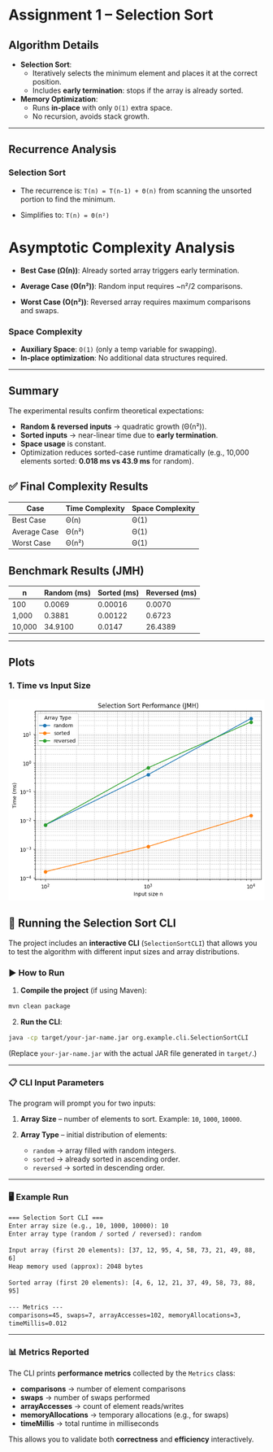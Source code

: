 # Assignment 1 – Selection Sort

## Algorithm Details

* **Selection Sort**:
    * Iteratively selects the minimum element and places it at the correct position.
    * Includes **early termination**: stops if the array is already sorted.
* **Memory Optimization**:
    * Runs **in-place** with only `O(1)` extra space.
    * No recursion, avoids stack growth.

---

## Recurrence Analysis

### Selection Sort

* The recurrence is:
  `T(n) = T(n-1) + Θ(n)`
  from scanning the unsorted portion to find the minimum.

* Simplifies to:
  `T(n) = Θ(n²)`

# Asymptotic Complexity Analysis

* **Best Case (Ω(n))**: Already sorted array triggers early termination.

* **Average Case (Θ(n²))**: Random input requires ~n²/2 comparisons.

* **Worst Case (O(n²))**: Reversed array requires maximum comparisons and swaps.

### Space Complexity

* **Auxiliary Space**: `O(1)` (only a temp variable for swapping).
* **In-place optimization**: No additional data structures required.

---

## Summary

The experimental results confirm theoretical expectations:

* **Random & reversed inputs** → quadratic growth (Θ(n²)).
* **Sorted inputs** → near-linear time due to **early termination**.
* **Space usage** is constant.
* Optimization reduces sorted-case runtime dramatically (e.g., 10,000 elements sorted: **0.018 ms vs 43.9 ms** for random).

## ✅ Final Complexity Results

| Case         | Time Complexity | Space Complexity |
| ------------ | --------------- | ---------------- |
| Best Case    | Θ(n)            | Θ(1)             |
| Average Case | Θ(n²)           | Θ(1)             |
| Worst Case   | Θ(n²)           | Θ(1)             |

## Benchmark Results (JMH)

| n      | Random (ms) | Sorted (ms) | Reversed (ms) |
| ------ | ----------- | ----------- | ------------- |
| 100    | 0.0069      | 0.00016     | 0.0070        |
| 1,000  | 0.3881      | 0.00122     | 0.6723        |
| 10,000 | 34.9100     | 0.0147      | 26.4389       |

---

## Plots
### 1. Time vs Input Size
![Time vs Input Size](src/main/java/org/example/docs/plot.png)

## 🔹 Running the Selection Sort CLI

The project includes an **interactive CLI** (`SelectionSortCLI`) that allows you to test the algorithm with different input sizes and array distributions.

### ▶ How to Run

1. **Compile the project** (if using Maven):

```bash
mvn clean package
```

2. **Run the CLI**:

```bash
java -cp target/your-jar-name.jar org.example.cli.SelectionSortCLI
```

(Replace `your-jar-name.jar` with the actual JAR file generated in `target/`.)

---

### 📋 CLI Input Parameters

The program will prompt you for two inputs:

1. **Array Size** – number of elements to sort.
   Example: `10`, `1000`, `10000`.

2. **Array Type** – initial distribution of elements:

    * `random` → array filled with random integers.
    * `sorted` → already sorted in ascending order.
    * `reversed` → sorted in descending order.

---

### 🖥 Example Run

```
=== Selection Sort CLI ===
Enter array size (e.g., 10, 1000, 10000): 10
Enter array type (random / sorted / reversed): random

Input array (first 20 elements): [37, 12, 95, 4, 58, 73, 21, 49, 88, 6]
Heap memory used (approx): 2048 bytes

Sorted array (first 20 elements): [4, 6, 12, 21, 37, 49, 58, 73, 88, 95]

--- Metrics ---
comparisons=45, swaps=7, arrayAccesses=102, memoryAllocations=3, timeMillis=0.012
```

---

### 📊 Metrics Reported

The CLI prints **performance metrics** collected by the `Metrics` class:

* **comparisons** → number of element comparisons
* **swaps** → number of swaps performed
* **arrayAccesses** → count of element reads/writes
* **memoryAllocations** → temporary allocations (e.g., for swaps)
* **timeMillis** → total runtime in milliseconds

This allows you to validate both **correctness** and **efficiency** interactively.
